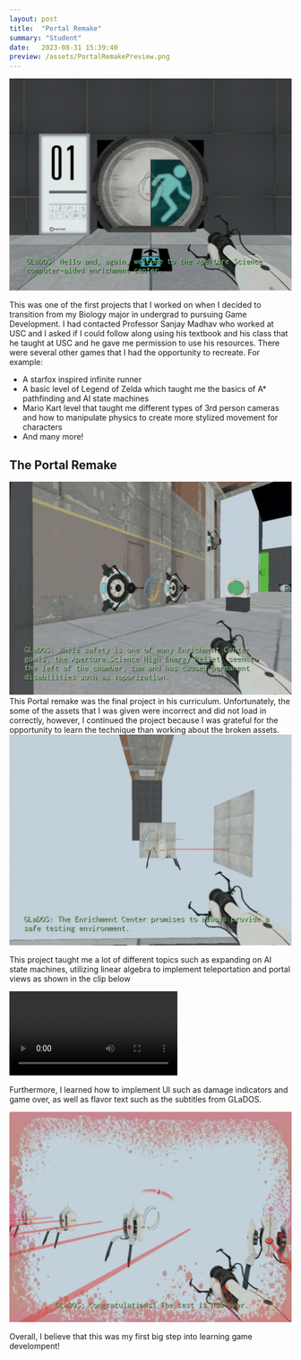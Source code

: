 ```yaml
---
layout: post
title:  "Portal Remake"
summary: "Student"
date:   2023-08-31 15:39:40
preview: /assets/PortalRemakePreview.png
---
```


![Picture 1](/assets/PortalRemakePreview.png)

This was one of the first projects that I worked on when I decided to transition from my Biology major in undergrad to pursuing Game Development. I had contacted Professor Sanjay Madhav who worked at USC and I asked if I could follow along using his textbook and his class that he taught at USC and he gave me permission to use his resources. There were several other games that I had the opportunity to recreate. For example:
- A starfox inspired infinite runner
- A basic level of Legend of Zelda which taught me the basics of A* pathfinding and AI state machines
- Mario Kart level that taught me different types of 3rd person cameras and how to manipulate physics to create more stylized movement for characters
- And many more!


## The Portal Remake
![Picture 2](/assets/PuzzlePreview.png)
This Portal remake was the final project in his curriculum. Unfortunately, the some of the assets that I was given were incorrect and did not load in correctly, however, I continued the project because I was grateful for the opportunity to learn the technique than working about the broken assets.
![Picture 3](/assets/BrokenAssets.png)

This project taught me a lot of different topics such as expanding on AI state machines, utilizing linear algebra to implement teleportation and portal views as shown in the clip below

![](/assets/PortalRemakeVideo.mov)

Furthermore, I learned how to implement UI such as damage indicators and game over, as well as flavor text such as the subtitles from GLaDOS.

![Picture 4](/assets/DeadAndUI.png)

Overall, I believe that this was my first big step into learning game develompent!
